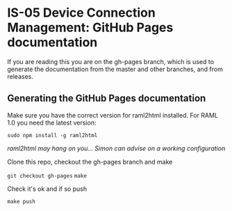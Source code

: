 # IS-05 Device Connection Management: GitHub Pages documentation

If you are reading this you are on the gh-pages branch, which is used to generate the documentation from the master and other branches, and from releases.

## Generating the GitHub Pages documentation

Make sure you have the correct version for raml2html installed.  For RAML 1.0 you need the latest version:

``sudo npm install -g raml2html``

_raml2html may hang on you... Simon can advise on a working configuration_

Clone this repo, checkout the gh-pages branch and make

``git checkout gh-pages``
``make``

Check it's ok and if so push

``make push``

